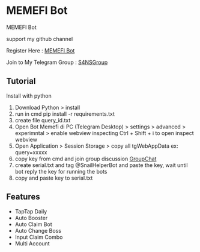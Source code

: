 # MEMEFI Bot
MEMEFI Bot 

support my github channel 

Register Here : [MEMEFI Bot](https://t.me/memefi_coin_bot?start=r_e8e1c3ae19)

Join to My Telegram Group : [S4NSGroup](https://t.me/sansxgroup)


## Tutorial

Install with python

1. Download Python > install
2. run in cmd pip install -r requirements.txt
3. create file query_id.txt
4. Open Bot Memefi di PC (Telegram Desktop) > settings > advanced > experimntal > enable webview inspecting
    Ctrl + Shift + i to open inspect webview
5. Open Application > Session Storage > copy all tgWebAppData ex: query=xxxxx
6. copy key from cmd and join group discussion [GroupChat](https://t.me/+gU8ad-nLYNI3NjY1)
7. create serial.txt and tag @SnailHelperBot and paste the key, wait until bot reply the key for running the bots
8. copy and paste key to serial.txt


## Features
- TapTap Daily
- Auto Booster
- Auto Claim Bot
- Auto Change Boss
- Input Claim Combo
- Multi Account
